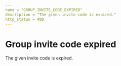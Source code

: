 ```yaml
---
name = "GROUP_INVITE_CODE_EXPIRED"
description = "The given invite code is expired."
http_status = 400
---
```


# Group invite code expired

The given invite code is expired.
